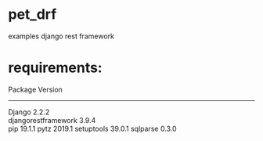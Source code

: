# pet_drf
examples django rest framework

# requirements:
Package             Version
------------------- -------
Django              2.2.2  
djangorestframework 3.9.4  
pip                 19.1.1 
pytz                2019.1 
setuptools          39.0.1 
sqlparse            0.3.0  
